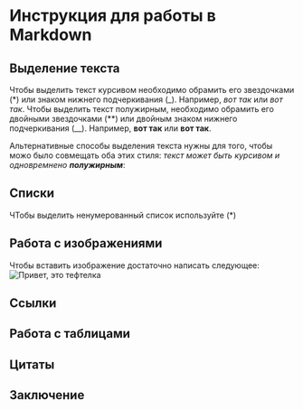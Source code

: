 # Инструкция для работы в Markdown

## Выделение текста

Чтобы выделить текст курсивом необходимо обрамить его звездочками (*) или знаком нижнего подчеркивания (_). Например, *вот так* или _вот так_.
Чтобы выделить текст полужирным, необходимо обрамить его двойными звездочками (**) или двойным знаком нижнего подчеркивания (__). Например, **вот так** или __вот так__.

Альтернативные способы выделения текста нужны для того, чтобы можо было совмещать оба этих стиля: _текст может быть курсивом и одновремнено **полужирным**_:

## Списки

ЧТобы выделить ненумерованный список используйте (*)

## Работа с изображениями

Чтобы вставить изображение достаточно написать следующее:
![Привет, это тефтелка](teftelka.jpg)
## Ссылки

## Работа с таблицами

## Цитаты

## Заключение